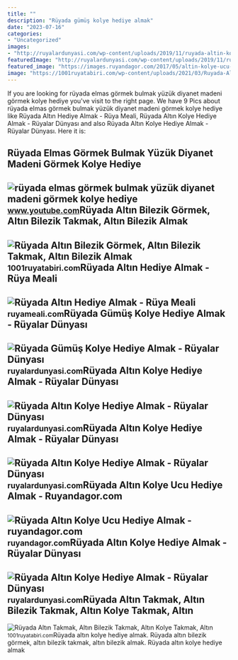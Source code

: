 ```yaml
---
title: ""
description: "Rüyada gümüş kolye hediye almak"
date: "2023-07-16"
categories:
- "Uncategorized"
images:
- "http://ruyalardunyasi.com/wp-content/uploads/2019/11/ruyada-altin-kolye-hediye-almak.jpg"
featuredImage: "http://ruyalardunyasi.com/wp-content/uploads/2019/11/ruyada-altin-kolye-hediye.jpg"
featured_image: "https://images.ruyandagor.com/2017/05/altin-kolye-ucu-hediye-almak-1956.jpg"
image: "https://1001ruyatabiri.com/wp-content/uploads/2021/03/Ruyada-Altin-Bilezik-Gormek-Altin-Bilezik-Takmak-Altin-Bilezik-Almak-ne-demek-diyanet-900x506.jpg"
---
```


If you are looking for rüyada elmas görmek bulmak yüzük diyanet madeni görmek kolye hediye you've visit to the right page. We have 9 Pics about rüyada elmas görmek bulmak yüzük diyanet madeni görmek kolye hediye like Rüyada Altın Hediye Almak - Rüya Meali, Rüyada Altın Kolye Hediye Almak - Rüyalar Dünyası and also Rüyada Altın Kolye Hediye Almak - Rüyalar Dünyası. Here it is:

Rüyada Elmas Görmek Bulmak Yüzük Diyanet Madeni Görmek Kolye Hediye
-------------------------------------------------------------------

 ![rüyada elmas görmek bulmak yüzük diyanet madeni görmek kolye hediye](https://i.ytimg.com/vi/sXqJ2Uw3-V0/maxresdefault.jpg) <small>www.youtube.com</small>Rüyada Altın Bilezik Görmek, Altın Bilezik Takmak, Altın Bilezik Almak
----------------------------------------------------------------------

 ![Rüyada Altın Bilezik Görmek, Altın Bilezik Takmak, Altın Bilezik Almak](https://1001ruyatabiri.com/wp-content/uploads/2021/03/Ruyada-Altin-Bilezik-Gormek-Altin-Bilezik-Takmak-Altin-Bilezik-Almak-ne-demek-diyanet-900x506.jpg) <small>1001ruyatabiri.com</small>Rüyada Altın Hediye Almak - Rüya Meali
--------------------------------------

 ![Rüyada Altın Hediye Almak - Rüya Meali](http://ruyameali.com/wp-content/uploads/2018/07/altin-hediye-almak.jpg) <small>ruyameali.com</small>Rüyada Gümüş Kolye Hediye Almak - Rüyalar Dünyası
-------------------------------------------------

 ![Rüyada Gümüş Kolye Hediye Almak - Rüyalar Dünyası](http://ruyalardunyasi.com/wp-content/uploads/2020/02/Rüyada-Gümüş-Kolye-Hediye-Almak.jpg) <small>ruyalardunyasi.com</small>Rüyada Altın Kolye Hediye Almak - Rüyalar Dünyası
-------------------------------------------------

 ![Rüyada Altın Kolye Hediye Almak - Rüyalar Dünyası](http://ruyalardunyasi.com/wp-content/uploads/2019/11/ruyada-altin-kolye-.jpg) <small>ruyalardunyasi.com</small>Rüyada Altın Kolye Hediye Almak - Rüyalar Dünyası
-------------------------------------------------

 ![Rüyada Altın Kolye Hediye Almak - Rüyalar Dünyası](http://ruyalardunyasi.com/wp-content/uploads/2019/11/ruyada-altin-kolye-hediye-almak.jpg) <small>ruyalardunyasi.com</small>Rüyada Altın Kolye Ucu Hediye Almak - Ruyandagor.com
----------------------------------------------------

 ![Rüyada Altın Kolye Ucu Hediye Almak - ruyandagor.com](https://images.ruyandagor.com/2017/05/altin-kolye-ucu-hediye-almak-1956.jpg) <small>ruyandagor.com</small>Rüyada Altın Kolye Hediye Almak - Rüyalar Dünyası
-------------------------------------------------

 ![Rüyada Altın Kolye Hediye Almak - Rüyalar Dünyası](http://ruyalardunyasi.com/wp-content/uploads/2019/11/ruyada-altin-kolye-hediye.jpg) <small>ruyalardunyasi.com</small>Rüyada Altın Takmak, Altın Bilezik Takmak, Altın Kolye Takmak, Altın
--------------------------------------------------------------------

 ![Rüyada Altın Takmak, Altın Bilezik Takmak, Altın Kolye Takmak, Altın](https://1001ruyatabiri.com/wp-content/uploads/2021/03/Ruyada-Altin-Takmak-Altin-Bilezik-Takmak-Altin-Kolye-Takmak-Altin-Yuzuk-Takmak-ne-demek-diyanet-islami-900x506.jpg) <small>1001ruyatabiri.com</small>Rüyada altın kolye hediye almak. Rüyada altın bilezik görmek, altın bilezik takmak, altın bilezik almak. Rüyada altın kolye hediye almak
